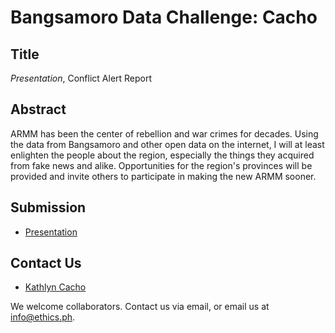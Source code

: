 # Bangsamoro Data Challenge: Cacho

## Title

*Presentation*, Conflict Alert Report

## Abstract

ARMM has been the center of rebellion and war crimes for decades. Using the data from Bangsamoro and other open data on the internet, I will at least enlighten the people about the region, especially the things they acquired from fake news and alike. Opportunities for the region's provinces will be provided and invite others to participate in making the new ARMM sooner.

## Submission

* [Presentation](https://github.com/ethicsph/bangsamoro-data-challenge/blob/master/cacho/SENT_%20Bangsamoro%20Analysis.pdf)

## Contact Us

* [Kathlyn Cacho](mailto:cachojade@gmail.com)

We welcome collaborators. Contact us via email, or email us at info@ethics.ph.